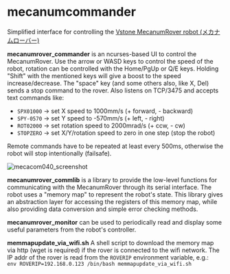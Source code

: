# mecanumcommander
Simplified interface for controlling the [Vstone MecanumRover robot (メカナムローバー)](https://www.vstone.co.jp/products/wheelrobot/ver2.1.html#mecanumrover2.1)

**mecanumrover_commander** is an ncurses-based UI to control the MecanumRover. Use the arrow or WASD keys to control the speed of the robot, rotation can be controlled with the Home/PgUp or Q/E keys.
Holding "Shift" with the mentioned keys will give a boost to the speed increase/decrease. The "space" key (and some others also, like X, Del) sends a stop command to the rover.
Also listens on TCP/3475 and accepts text commands like:

* `SPX01000` -> set X speed to 1000mm/s (+ forward, - backward)
* `SPY-0570` -> set Y speed to -570mm/s (+ left, - right)
* `ROT02000` -> set rotation speed to 2000mrad/s (+ ccw, - cw)
* `STOPZERO` -> set X/Y/rotation speed to zero in one step (stop the robot)

Remote commands have to be repeated at least every 500ms, otherwise the robot will stop intentionally (failsafe).

![mecacom040_screenshot](https://user-images.githubusercontent.com/86873213/133548313-0c7746d7-e2b6-4c1c-8e45-a02d7f5e305a.png)

**mecanumrover_commlib** is a library to provide the low-level functions for communicating with the MecanumRover through its serial interface.
The robot uses a "memory map" to represent the robot's state.
This library gives an abstraction layer for accessing the registers of this memory map, while also providing data conversion and simple error checking methods.

**mecanumrover_monitor** can be used to periodically read and display some useful parameters from the robot's controller.

**memmapupdate_via_wifi.sh** A shell script to download the memory map via http (wget is required) if the rover is connected to the wifi network.
The IP addr of the rover is read from the `ROVERIP` environment variable, e.g.: \
`env ROVERIP=192.168.0.123 /bin/bash memmapupdate_via_wifi.sh`
